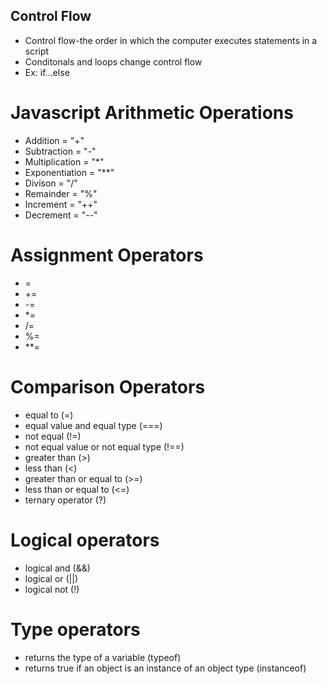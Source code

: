 ## Control Flow 

* Control flow-the order in which the computer executes statements in a script
* Conditonals and loops change control flow
* Ex: if...else

# Javascript Arithmetic Operations

* Addition = "+"
* Subtraction = "-"
* Multiplication = "*"
* Exponentiation = "**"
* Divison = "/"
* Remainder = "%"
* Increment = "++"
* Decrement = "--"

# Assignment Operators

* =
* +=
* -=
* *=
* /=
* %=
* **=

# Comparison Operators

* equal to (=)
* equal value and equal type (===)
* not equal (!=)
* not equal value or not equal type (!==)
* greater than (>)
* less than (<)
* greater than or equal to (>=)
* less than or equal to (<=)
* ternary operator (?)

# Logical operators

* logical and (&&)
* logical or (||)
* logical not (!)

# Type operators

* returns the type of a variable (typeof)
* returns true if an object is an instance of an object type (instanceof)

